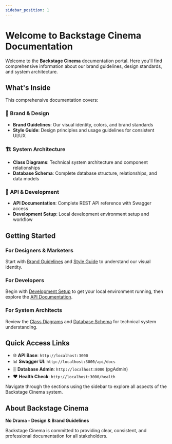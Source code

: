 ```yaml
---
sidebar_position: 1
---
```


# Welcome to Backstage Cinema Documentation

Welcome to the **Backstage Cinema** documentation portal. Here you'll find comprehensive information about our brand guidelines, design standards, and system architecture.

## What's Inside

This comprehensive documentation covers:

### 🎨 Brand & Design
- **Brand Guidelines**: Our visual identity, colors, and brand standards
- **Style Guide**: Design principles and usage guidelines for consistent UI/UX

### 🏗️ System Architecture  
- **Class Diagrams**: Technical system architecture and component relationships
- **Database Schema**: Complete database structure, relationships, and data models

### 🚀 API & Development
- **API Documentation**: Complete REST API reference with Swagger access
- **Development Setup**: Local development environment setup and workflow

## Getting Started

### For Designers & Marketers
Start with [Brand Guidelines](./branding) and [Style Guide](./style_guide) to understand our visual identity.

### For Developers
Begin with [Development Setup](./development_setup) to get your local environment running, then explore the [API Documentation](./api_documentation).

### For System Architects
Review the [Class Diagrams](./classes_diagram) and [Database Schema](./database_schema) for technical system understanding.

## Quick Access Links

- 🌐 **API Base**: `http://localhost:3000`
- 📊 **Swagger UI**: `http://localhost:3000/api/docs`
- 🗄️ **Database Admin**: `http://localhost:8080` (pgAdmin)
- ❤️ **Health Check**: `http://localhost:3000/health`

Navigate through the sections using the sidebar to explore all aspects of the Backstage Cinema system.

## About Backstage Cinema

**No Drama - Design & Brand Guidelines**

Backstage Cinema is committed to providing clear, consistent, and professional documentation for all stakeholders.
